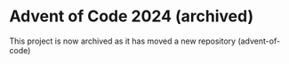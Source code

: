 # Advent of Code 2024 (archived)
This project is now archived as it has moved a new repository (advent-of-code)
